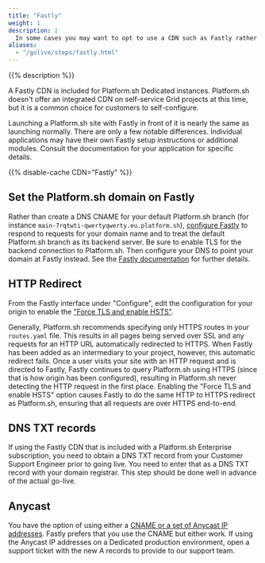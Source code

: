 ```yaml
---
title: "Fastly"
weight: 1
description: |
  In some cases you may want to opt to use a CDN such as Fastly rather than the Platform.sh router's cache. Using a CDN can offer a better time-to-first-byte for cached content across a wider geographic region at the cost of the CDN service.
aliases:
  - "/golive/steps/fastly.html"
---
```


{{% description %}}

A Fastly CDN is included for Platform.sh Dedicated instances.
Platform.sh doesn't offer an integrated CDN on self-service Grid projects at this time,
but it is a common choice for customers to self-configure.

Launching a Platform.sh site with Fastly in front of it is nearly the same as launching normally.
There are only a few notable differences.
Individual applications may have their own Fastly setup instructions or additional modules.
Consult the documentation for your application for specific details.

{{% disable-cache CDN="Fastly" %}}

## Set the Platform.sh domain on Fastly

Rather than create a DNS CNAME for your default Platform.sh branch (for instance `main-7rqtwti-qwertyqwerty.eu.platform.sh`),
[configure Fastly](https://docs.fastly.com/guides/basic-configuration/working-with-domains)
to respond to requests for your domain name and to treat the default Platform.sh branch as its backend server.
Be sure to enable TLS for the backend connection to Platform.sh.
Then configure your DNS to point your domain at Fastly instead.
See the [Fastly documentation](https://docs.fastly.com/guides/basic-configuration/connecting-to-origins) for further details.

## HTTP Redirect

From the Fastly interface under "Configure",
edit the configuration for your origin to enable the ["Force TLS and enable HSTS"](https://docs.fastly.com/en/guides/enabling-hsts-through-fastly).

Generally, Platform.sh recommends specifying only HTTPS routes in your `routes.yaml` file.
This results in all pages being served over SSL and any requests for an HTTP URL automatically redirected to HTTPS.
When Fastly has been added as an intermediary to your project, however, this automatic redirect fails.
Once a user visits your site with an HTTP request and is directed to Fastly,
Fastly continues to query Platform.sh using HTTPS (since that is how origin has been configured),
resulting in Platform.sh never detecting the HTTP request in the first place.
Enabling the "Force TLS and enable HSTS" option causes Fastly to do the same HTTP to HTTPS redirect as Platform.sh,
ensuring that all requests are over HTTPS end-to-end.

## DNS TXT records

If using the Fastly CDN that is included with a Platform.sh Enterprise subscription,
you need to obtain a DNS TXT record from your Customer Support Engineer prior to going live.
You need to enter that as a DNS TXT record with your domain registrar.
This step should be done well in advance of the actual go-live.

## Anycast

You have the option of using either a [CNAME or a set of Anycast IP addresses](https://docs.fastly.com/guides/basic-configuration/using-fastly-with-apex-domains).
Fastly prefers that you use the CNAME but either work.
If using the Anycast IP addresses on a Dedicated production environment,
open a support ticket with the new A records to provide to our support team.
